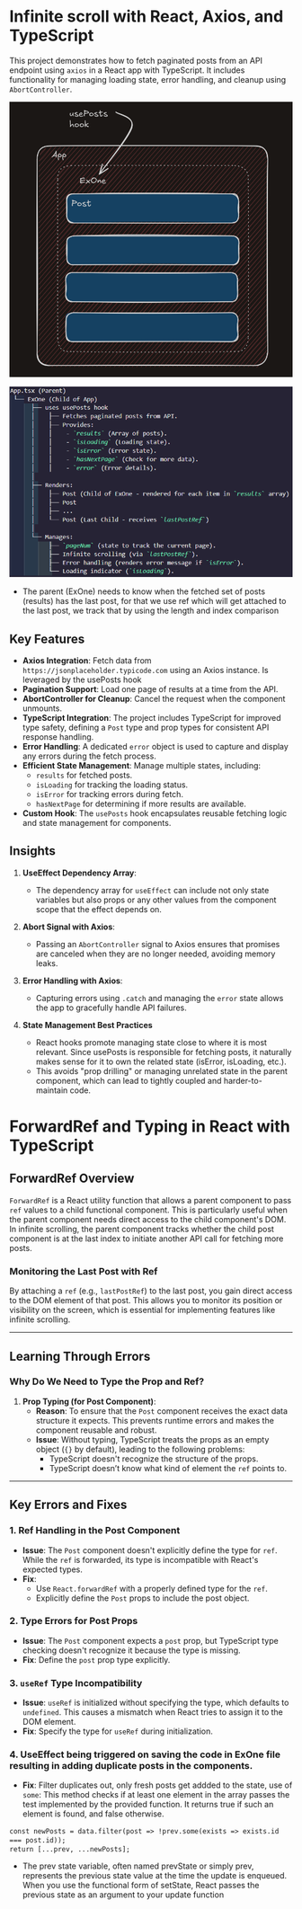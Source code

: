 # Infinite scroll with React, Axios, and TypeScript

This project demonstrates how to fetch paginated posts from an API endpoint using `axios` in a React app with TypeScript. It includes functionality for managing loading state, error handling, and cleanup using `AbortController`.

![alt text](image.png)

![alt text](image-1.png)

- The parent (ExOne) needs to know when the fetched set of posts (results) has the last post, for that we use ref which will get attached to the last post, we track that by using the length and index comparison 

## Key Features

-   **Axios Integration**: Fetch data from `https://jsonplaceholder.typicode.com` using an Axios instance. Is leveraged by the usePosts hook
-   **Pagination Support**: Load one page of results at a time from the API.
-   **AbortController for Cleanup**: Cancel the request when the component unmounts.
-   **TypeScript Integration**: The project includes TypeScript for improved type safety, defining a `Post` type and prop types for consistent API response handling.
-   **Error Handling**: A dedicated `error` object is used to capture and display any errors during the fetch process.
-   **Efficient State Management**: Manage multiple states, including:
    -   `results` for fetched posts.
    -   `isLoading` for tracking the loading status.
    -   `isError` for tracking errors during fetch.
    -   `hasNextPage` for determining if more results are available.
-   **Custom Hook**: The `usePosts` hook encapsulates reusable fetching logic and state management for components.

## Insights

1. **UseEffect Dependency Array**:
    - The dependency array for `useEffect` can include not only state variables but also props or any other values from the component scope that the effect depends on.
2. **Abort Signal with Axios**:
    - Passing an `AbortController` signal to Axios ensures that promises are canceled when they are no longer needed, avoiding memory leaks.
3. **Error Handling with Axios**:
    - Capturing errors using `.catch` and managing the `error` state allows the app to gracefully handle API failures.

4. **State Management Best Practices**

    - React hooks promote managing state close to where it is most relevant. Since usePosts is responsible for fetching posts, it naturally makes sense for it to own the related state (isError, isLoading, etc.).
    - This avoids "prop drilling" or managing unrelated state in the parent component, which can lead to tightly coupled and harder-to-maintain code.


# ForwardRef and Typing in React with TypeScript

## ForwardRef Overview

`ForwardRef` is a React utility function that allows a parent component to pass `ref` values to a child functional component. This is particularly useful when the parent component needs direct access to the child component's DOM. In infinite scrolling, the parent component tracks whether the child post component is at the last index to initiate another API call for fetching more posts.

### Monitoring the Last Post with Ref

By attaching a `ref` (e.g., `lastPostRef`) to the last post, you gain direct access to the DOM element of that post. This allows you to monitor its position or visibility on the screen, which is essential for implementing features like infinite scrolling.

---

## Learning Through Errors

### Why Do We Need to Type the Prop and Ref?

1. **Prop Typing (for Post Component)**:
    - **Reason**: To ensure that the `Post` component receives the exact data structure it expects. This prevents runtime errors and makes the component reusable and robust.
    - **Issue**: Without typing, TypeScript treats the props as an empty object (`{}` by default), leading to the following problems:
        - TypeScript doesn't recognize the structure of the props.
        - TypeScript doesn’t know what kind of element the `ref` points to.

---

## Key Errors and Fixes

### 1. Ref Handling in the Post Component

-   **Issue**: The `Post` component doesn't explicitly define the type for `ref`. While the `ref` is forwarded, its type is incompatible with React's expected types.
-   **Fix**:
    -   Use `React.forwardRef` with a properly defined type for the `ref`.
    -   Explicitly define the `Post` props to include the post object.

### 2. Type Errors for Post Props

-   **Issue**: The `Post` component expects a `post` prop, but TypeScript type checking doesn't recognize it because the type is missing.
-   **Fix**: Define the `post` prop type explicitly.

### 3. `useRef` Type Incompatibility

-   **Issue**: `useRef` is initialized without specifying the type, which defaults to `undefined`. This causes a mismatch when React tries to assign it to the DOM element.
-   **Fix**: Specify the type for `useRef` during initialization.


### 4. UseEffect being triggered on saving the code in ExOne file resulting in adding duplicate posts in the components.
-   **Fix**: Filter duplicates out, only fresh posts get addded to the state, use of `some`: This method checks if at least one element in the array passes the test implemented by the provided function. It returns true if such an element is found, and false otherwise.
```
const newPosts = data.filter(post => !prev.some(exists => exists.id === post.id));
return [...prev, ...newPosts];
```
- The prev state variable, often named prevState or simply prev, represents the previous state value at the time the update is enqueued. When you use the functional form of setState, React passes the previous state as an argument to your update function
